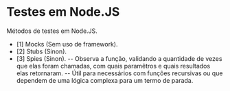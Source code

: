 # Testes em Node.JS

Métodos de testes em Node.JS.

- [1] Mocks (Sem uso de framework).
- [2] Stubs (Sinon).
- [3] Spies (Sinon).
-- Observa a função, validando a quantidade de vezes que elas foram chamadas, com quais paramêtros e quais resultados elas retornaram.
-- Útil para necessários com funções recursivas ou que dependem de uma lógica complexa para um termo de parada.